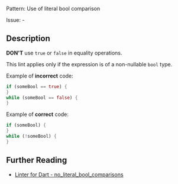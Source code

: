 Pattern: Use of literal bool comparison

Issue: -

## Description

**DON'T** use `true` or `false` in equality operations.

This lint applies only if the expression is of a non-nullable `bool` type.

Example of **incorrect** code:
```dart
if (someBool == true) {
}
while (someBool == false) {
}
```

Example of **correct** code:
```dart
if (someBool) {
}
while (!someBool) {
}
```

## Further Reading

* [Linter for Dart - no_literal_bool_comparisons](https://dart.dev/tools/linter-rules/no_literal_bool_comparisons)